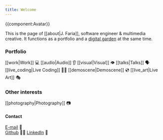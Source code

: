 ```yaml
---
title: Welcome
---
```

{{component:Avatar}}

This is the page of [[about|J. Faria]], software engineer & multimedia creative.
It functions as a portfolio and a [digital garden](https://github.com/MaggieAppleton/digital-gardeners#theory-philosophy-and-navel-gazing) at the same time.
### Portfolio
[[work|Work]] 💻
[[audio|Audio]] 👂️
[[visual|Visual]] 👁️ 
[[talks|Talks]] 🗣️
[[live_coding|Live Coding]] 👩‍💻
[[demoscene|Demoscene]] 💿
[[live_art|Live Art]] 🎭️

### Other interests
[[photography|Photography]] 📷

#### Contact
[E-mail](mailto://joaormfaria@gmail.com) 📧   
[Github](https://www.github.com/anticore) 👩‍💻 
[LinkedIn](https://linkedin.com/in/joao-rm-faria) 💼
